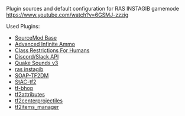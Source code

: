 Plugin sources and default configuration for RAS INSTAGIB gamemode
https://www.youtube.com/watch?v=6GSMJ-zzzig

Used Plugins:
* [SourceMod Base](https://www.sourcemod.net/downloads.php?branch=stable)
* [Advanced Infinite Ammo](https://forums.alliedmods.net/showthread.php?t=190562)
* [Class Restrictions For Humans](https://forums.alliedmods.net/showthread.php?p=2518202)
* [Discord/Slack API](https://forums.alliedmods.net/showthread.php?t=292663)
* [Quake Sounds v3](https://forums.alliedmods.net/showthread.php?t=224316)
* [ras instagib](https://github.com/jack-avery/rinstagib)
* [SOAP-TF2DM](https://github.com/sapphonie/SOAP-TF2DM)
* [StAC-tf2](https://github.com/sapphonie/StAC-tf2)
* [tf-bhop](https://github.com/Mikusch/tf-bhop)
* [tf2attributes](https://github.com/FlaminSarge/tf2attributes)
* [tf2centerprojectiles](https://github.com/rtldg/tf2centerprojectiles)
* [tf2items_manager](https://github.com/asherkin/TF2Items)